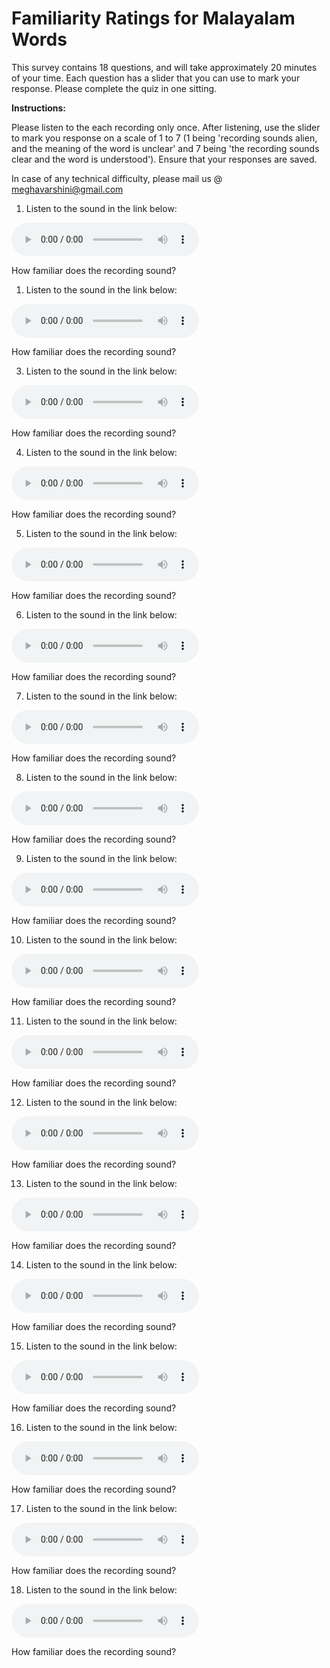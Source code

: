 # Familiarity Ratings for Malayalam Words

This survey contains 18 questions, and will take approximately 20 minutes of your time. Each question has a slider that you can use to mark your response.
Please complete the quiz in one sitting. 

**Instructions:**

Please listen to the each recording only once.
After listening, use the slider to mark you response on a scale of 1 to 7 (1 being 'recording sounds alien, and the meaning of the word is unclear' and 7 being 'the recording sounds clear and the word is understood').
Ensure that your responses are saved.


In case of any technical difficulty, please mail us @ meghavarshini@gmail.com


1. Listen to the sound in the link below:

<tr><td><audio controls><source src="recordings/1.wav"></audio></td></tr>	

How familiar does the recording sound?


1. Listen to the sound in the link below:

<tr><td><audio controls><source src="recordings/2.wav"></audio></td></tr>

How familiar does the recording sound?

3.  Listen to the sound in the link below:

<tr><td><audio controls><source src="recordings/3.wav"></audio></td></tr>

How familiar does the recording sound?

4. Listen to the sound in the link below:

<tr><td><audio controls><source src="recordings/4.wav"></audio></td></tr>

How familiar does the recording sound?

5. Listen to the sound in the link below:

<tr><td><audio controls><source src="recordings/5.wav"></audio></td></tr>

How familiar does the recording sound?
	
6. Listen to the sound in the link below:

<tr><td><audio controls><source src="recordings/6.wav"></audio></td></tr>

How familiar does the recording sound?
	
7.	Listen to the sound in the link below:

<tr><td><audio controls><source src="recordings/7.wav"></audio></td></tr>

How familiar does the recording sound?
	
8. Listen to the sound in the link below:

<tr><td><audio controls><source src="recordings/8.wav"></audio></td></tr>

How familiar does the recording sound?
	
9. Listen to the sound in the link below:

<tr><td><audio controls><source src="recordings/9.wav"></audio></td></tr>

How familiar does the recording sound?

10. Listen to the sound in the link below:

<tr><td><audio controls><source src="recordings/10.wav"></audio></td></tr>

How familiar does the recording sound?

11. Listen to the sound in the link below:

<tr><td><audio controls><source src="recordings/11.wav"></audio></td></tr>

How familiar does the recording sound?

12. Listen to the sound in the link below:

<tr><td><audio controls><source src="recordings/12.wav"></audio></td></tr>

How familiar does the recording sound?

13. Listen to the sound in the link below:

<tr><td><audio controls><source src="recordings/13.wav"></audio></td></tr>

How familiar does the recording sound?

14. Listen to the sound in the link below:

<tr><td><audio controls><source src="recordings/14.wav"></audio></td></tr>

How familiar does the recording sound?

15. Listen to the sound in the link below:

<tr><td><audio controls><source src="recordings/15.wav"></audio></td></tr>

How familiar does the recording sound?

16. Listen to the sound in the link below:

<tr><td><audio controls><source src="recordings/16.wav"></audio></td></tr>

How familiar does the recording sound?

17. Listen to the sound in the link below:

<tr><td><audio controls><source src="recordings/17.wav"></audio></td></tr>

How familiar does the recording sound?

18. Listen to the sound in the link below:

<tr><td><audio controls><source src="recordings/18.wav"></audio></td></tr>

How familiar does the recording sound?


	
	
